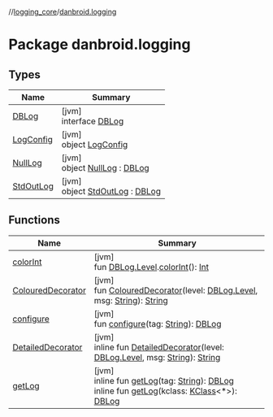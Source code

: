 //[logging_core](../../index.md)/[danbroid.logging](index.md)

# Package danbroid.logging

## Types

| Name | Summary |
|---|---|
| [DBLog](-d-b-log/index.md) | [jvm]<br>interface [DBLog](-d-b-log/index.md) |
| [LogConfig](-log-config/index.md) | [jvm]<br>object [LogConfig](-log-config/index.md) |
| [NullLog](-null-log/index.md) | [jvm]<br>object [NullLog](-null-log/index.md) : [DBLog](-d-b-log/index.md) |
| [StdOutLog](-std-out-log/index.md) | [jvm]<br>object [StdOutLog](-std-out-log/index.md) : [DBLog](-d-b-log/index.md) |

## Functions

| Name | Summary |
|---|---|
| [colorInt](color-int.md) | [jvm]<br>fun [DBLog.Level](-d-b-log/-level/index.md).[colorInt](color-int.md)(): [Int](https://kotlinlang.org/api/latest/jvm/stdlib/kotlin/-int/index.html) |
| [ColouredDecorator](-coloured-decorator.md) | [jvm]<br>fun [ColouredDecorator](-coloured-decorator.md)(level: [DBLog.Level](-d-b-log/-level/index.md), msg: [String](https://kotlinlang.org/api/latest/jvm/stdlib/kotlin/-string/index.html)): [String](https://kotlinlang.org/api/latest/jvm/stdlib/kotlin/-string/index.html) |
| [configure](configure.md) | [jvm]<br>fun [configure](configure.md)(tag: [String](https://kotlinlang.org/api/latest/jvm/stdlib/kotlin/-string/index.html)): [DBLog](-d-b-log/index.md) |
| [DetailedDecorator](-detailed-decorator.md) | [jvm]<br>inline fun [DetailedDecorator](-detailed-decorator.md)(level: [DBLog.Level](-d-b-log/-level/index.md), msg: [String](https://kotlinlang.org/api/latest/jvm/stdlib/kotlin/-string/index.html)): [String](https://kotlinlang.org/api/latest/jvm/stdlib/kotlin/-string/index.html) |
| [getLog](get-log.md) | [jvm]<br>inline fun [getLog](get-log.md)(tag: [String](https://kotlinlang.org/api/latest/jvm/stdlib/kotlin/-string/index.html)): [DBLog](-d-b-log/index.md)<br>inline fun [getLog](get-log.md)(kclass: [KClass](https://kotlinlang.org/api/latest/jvm/stdlib/kotlin.reflect/-k-class/index.html)<*>): [DBLog](-d-b-log/index.md) |
